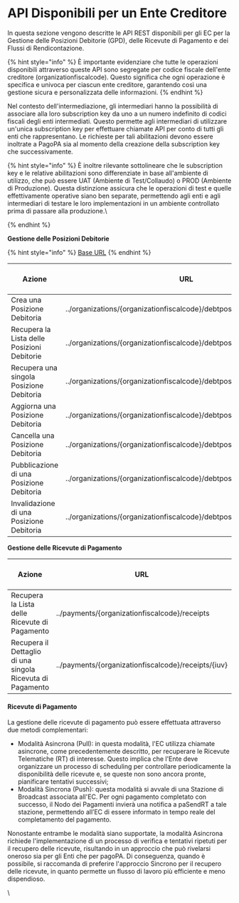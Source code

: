 # API Disponibili per un Ente Creditore

In questa sezione vengono descritte le API REST disponibili per gli EC per la Gestione delle Posizioni Debitorie (GPD), delle Ricevute di Pagamento e dei Flussi di Rendicontazione.

{% hint style="info" %}
È importante evidenziare che tutte le operazioni disponibili attraverso queste API sono segregate per codice fiscale dell'ente creditore (organizationfiscalcode). Questo significa che ogni operazione è specifica e univoca per ciascun ente creditore, garantendo così una gestione sicura e personalizzata delle informazioni.
{% endhint %}

Nel contesto dell'intermediazione, gli intermediari hanno la possibilità di associare alla loro subscription key da uno a un numero indefinito di codici fiscali degli enti intermediati. Questo permette agli intermediari di utilizzare un'unica subscription key per effettuare chiamate API per conto di tutti gli enti che rappresentano. Le richieste per tali abilitazioni devono essere inoltrate a PagoPA sia al momento della creazione della subscription key che successivamente.

{% hint style="info" %}
È inoltre rilevante sottolineare che le subscription key e le relative abilitazioni sono differenziate in base all'ambiente di utilizzo, che può essere UAT (Ambiente di Test/Collaudo) o PROD (Ambiente di Produzione). Questa distinzione assicura che le operazioni di test e quelle effettivamente operative siano ben separate, permettendo agli enti e agli intermediari di testare le loro implementazioni in un ambiente controllato prima di passare alla produzione.\

{% endhint %}

**Gestione delle Posizioni Debitorie**

{% hint style="info" %}
[Base URL](https://developer.pagopa.it/pago-pa/api#/pago-pa/api/operations/getOrganizationPaymentOptionByIUV)
{% endhint %}

| Azione                                      | URL                                                                       | HTTP Request Mehtod |
| ------------------------------------------- | ------------------------------------------------------------------------- | ------------------- |
| Crea una Posizione Debitoria                | ../organizations/{organizationfiscalcode}/debtpositions                   | POST                |
| Recupera la Lista delle Posizioni Debitorie | ../organizations/{organizationfiscalcode}/debtpositions                   | GET                 |
| Recupera una singola Posizione Debitoria    | ../organizations/{organizationfiscalcode}/debtpositions/{iupd}            | GET                 |
| Aggiorna una Posizione Debitoria            | ../organizations/{organizationfiscalcode}/debtpositions/{iupd}            | PUT                 |
| Cancella una Posizione Debitoria            | ../organizations/{organizationfiscalcode}/debtpositions/{iupd}            | DELETE              |
| Pubblicazione di una Posizione Debitoria    | ../organizations/{organizationfiscalcode}/debtpositions/{iupd}/publish    | POST                |
| Invalidazione di una Posizione Debitoria    | ../organizations/{organizationfiscalcode}/debtpositions/{iupd}/invalidate | POST                |

**Gestione delle Ricevute di Pagamento**

| Azione                                                     | URL                                                 | HTTP Request Mehtod |
| ---------------------------------------------------------- | --------------------------------------------------- | ------------------- |
| Recupera la Lista delle Ricevute di Pagamento              | ../payments/{organizationfiscalcode}/receipts       | GET                 |
| Recupera il Dettaglio di una singola Ricevuta di Pagamento | ../payments/{organizationfiscalcode}/receipts/{iuv} | GET                 |

#### Ricevute di Pagamento

La gestione delle ricevute di pagamento può essere effettuata attraverso due metodi complementari:

* Modalità Asincrona (Pull): in questa modalità, l'EC utilizza chiamate asincrone, come precedentemente descritto, per recuperare le Ricevute Telematiche (RT) di interesse. Questo implica che l'Ente deve organizzare un processo di scheduling per controllare periodicamente la disponibilità delle ricevute e, se queste non sono ancora pronte, pianificare tentativi successivi;
* Modalità Sincrona (Push): questa modalità si avvale di una Stazione di Broadcast associata all'EC. Per ogni pagamento completato con successo, il Nodo dei Pagamenti invierà una notifica a paSendRT a tale stazione, permettendo all’EC di essere informato in tempo reale del completamento del pagamento.

Nonostante entrambe le modalità siano supportate, la modalità Asincrona richiede l'implementazione di un processo di verifica e tentativi ripetuti per il recupero delle ricevute, risultando in un approccio che può rivelarsi oneroso sia per gli Enti che per pagoPA. Di conseguenza, quando è possibile, si raccomanda di preferire l'approccio Sincrono per il recupero delle ricevute, in quanto permette un flusso di lavoro più efficiente e meno dispendioso.

\
